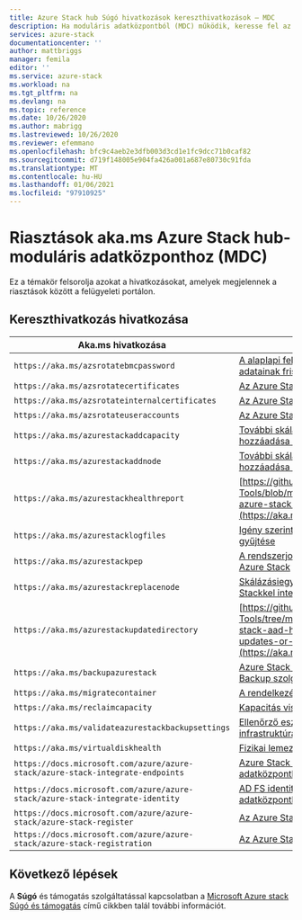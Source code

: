 ```yaml
---
title: Azure Stack hub Súgó hivatkozások kereszthivatkozások – MDC
description: Ha moduláris adatközpontból (MDC) működik, keresse fel az Azure Stack hub portálra mutató hivatkozásait.
services: azure-stack
documentationcenter: ''
author: mattbriggs
manager: femila
editor: ''
ms.service: azure-stack
ms.workload: na
ms.tgt_pltfrm: na
ms.devlang: na
ms.topic: reference
ms.date: 10/26/2020
ms.author: mabrigg
ms.lastreviewed: 10/26/2020
ms.reviewer: efemmano
ms.openlocfilehash: bfc9c4aeb2e3dfb003d3cd1e1fc9dcc71b0caf82
ms.sourcegitcommit: d719f148005e904fa426a001a687e80730c91fda
ms.translationtype: MT
ms.contentlocale: hu-HU
ms.lasthandoff: 01/06/2021
ms.locfileid: "97910925"
---
```

# <a name="alerts-akams-link-reference-for-azure-stack-hub---modular-data-center-mdc"></a>Riasztások aka.ms Azure Stack hub-moduláris adatközponthoz (MDC)

Ez a témakör felsorolja azokat a hivatkozásokat, amelyek megjelennek a riasztások között a felügyeleti portálon. 

## <a name="link-cross-reference"></a>Kereszthivatkozás hivatkozása

| Aka.ms hivatkozása | Cikk |
| --- | --- |
| `https://aka.ms/azsrotatebmcpassword` | [A alaplapi felügyeleti vezérlő (BMC) hitelesítő adatainak frissítése](../../operator/azure-stack-rotate-secrets.md#update-the-bmc-credential) |
| `https://aka.ms/azsrotatecertificates` | [Az Azure Stack titkos kulcsainak rotálása](../../operator/azure-stack-rotate-secrets.md) |
| `https://aka.ms/azsrotateinternalcertificates` | [Az Azure Stack titkos kulcsainak rotálása](../../operator/azure-stack-rotate-secrets.md) |
| `https://aka.ms/azsrotateuseraccounts` | [Az Azure Stack titkos kulcsainak rotálása](../../operator/azure-stack-rotate-secrets.md) |
| `https://aka.ms/azurestackaddcapacity` | [További skálázásiegység-csomópontok hozzáadása az Azure Stackben](../../operator/azure-stack-add-scale-node.md) |
| `https://aka.ms/azurestackaddnode` | [További skálázásiegység-csomópontok hozzáadása az Azure Stackben](../../operator/azure-stack-add-scale-node.md) |
| `https://aka.ms/azurestackhealthreport` | [https://github.com/Azure/AzureStack-Tools/blob/master/Identity/README.md#retrieve-azure-stack-identity-health-report](https://aka.ms/aa708dy) |
| `https://aka.ms/azurestacklogfiles` | [Igény szerinti Azure Stack diagnosztikai naplók gyűjtése](../../operator/azure-stack-configure-on-demand-diagnostic-log-collection-portal.md) |
| `https://aka.ms/azurestackpep` | [A rendszerjogosultságú végpont használata Azure Stack](../../operator/azure-stack-privileged-endpoint.md) |
| `https://aka.ms/azurestackreplacenode` | [Skálázásiegység-csomópont cseréje Azure Stackkel integrált rendszeren](../../operator/azure-stack-replace-node.md) |
| `https://aka.ms/azurestackupdatedirectory` | [https://github.com/Azure/AzureStack-Tools/tree/master/Identity#updating-the-azure-stack-aad-home-directory-after-installing-updates-or-new-resource-providers](https://aka.ms/aa700j2) |
| `https://aka.ms/backupazurestack` | [Azure Stack adatok helyreállítása a Infrastructure Backup szolgáltatással](../../operator/azure-stack-backup-infrastructure-backup.md) |
| `https://aka.ms/migratecontainer` | [A rendelkezésre álló terület kezelése](../../operator/azure-stack-manage-storage-shares.md#manage-available-space) |
| `https://aka.ms/reclaimcapacity` | [Kapacitás visszaigénylése](../../operator/azure-stack-manage-storage-shares.md#reclaim-capacity) |
| `https://aka.ms/validateazurestackbackupsettings` | [Ellenőrző eszköz futtatása a hálózati infrastruktúra teszteléséhez](../../operator/azure-stack-diagnostic-test.md#run-validation-tool-to-test-infrastructure-backup-settings) |
| `https://aka.ms/virtualdiskhealth` | [Fizikai lemez cseréje Azure Stack](../../operator/azure-stack-replace-disk.md) |
| `https://docs.microsoft.com/azure/azure-stack/azure-stack-integrate-endpoints` | [Azure Stack szolgáltatások közzététele az adatközpontban](../../operator/azure-stack-integrate-endpoints.md) |
| `https://docs.microsoft.com/azure/azure-stack/azure-stack-integrate-identity` | [AD FS identitás integrálása az Azure Stack adatközpontba](../../operator/azure-stack-integrate-identity.md) |
| `https://docs.microsoft.com/azure/azure-stack/azure-stack-register` | [Az Azure Stack regisztrálása az Azure-ban](../../operator/azure-stack-registration.md) |
| `https://docs.microsoft.com/azure/azure-stack/azure-stack-registration` | [Az Azure Stack regisztrálása az Azure-ban](../../operator/azure-stack-registration.md) |

## <a name="next-steps"></a>Következő lépések

A **Súgó** és támogatás szolgáltatással kapcsolatban a [Microsoft Azure stack Súgó és támogatás](../../operator/azure-stack-help-and-support-overview.md) című cikkben talál további információt.

